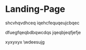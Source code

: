 # Landing-Page
shcvhqvdhceq
iqehcfequqeujcbqec



dfuegfqeqbdbqwcdqs
jqeqbjeqfjefje



xyxyxyx
\wdeesujg
